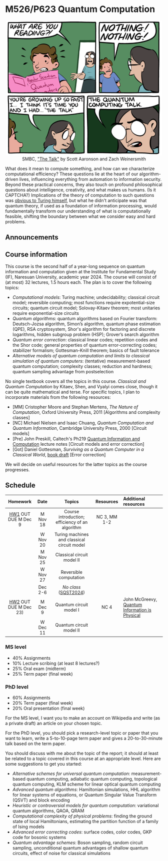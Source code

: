 # M526/P623 Quantum Computation

<!--## Course blurb-->

<p align="center">
  <img src="SMBC.png" width="500"/>
<br>
  SMBC, <a href="https://www.smbc-comics.com/comic/the-talk-3"> "The Talk"</a> by Scott Aaronson and Zach Weinersmith
</p>

What does it mean to compute something, and how can we characterize computational efficiency? These questions lie at the heart of our algorithm-driven lives, influencing everything from automation to information security. Beyond these practical concerns, they also touch on profound philosophical questions about intelligence, creativity, and what makes us humans. (Is it CAPTCHA?) Implications of the theory of computation to such questions was [obvious to Turing himself](https://en.wikipedia.org/wiki/Computing_Machinery_and_Intelligence), but what he didn't anticipate was that quantum theory, if used as a foundation of information processing, would fundamentally transform our understanding of what is computationally feasible, shifting the boundary between what we consider easy and hard problems.

## Announcements

## Course information

This course is the second half of a year-long sequence on quantum information and computation given at the Institute for Fundamental Study (IF), Naresuan University, academic year 2024. The course will consist of (at most) 32 lectures, 1.5 hours each. The plan is to cover the following topics:

<!--For roughly the first half of the course, we'll put on our computer-scientist hats and examine computational thinking and kinds of algorithms we could run on a large-scale, error-free quantum computer. Then we’ll explore the fundamental idea required to build such a machine–quantum error correction–and, if time permits, discuss other computationally equivalent models of quantum computation and the ongoing quest to find concrete advantages of quantum computers over their classical counterparts. -->

- *Computational models*: Turing machine; undecidability; classical circuit model; reversible computing; most functions require expotential-size circuits; quantum circuit model; Solovay-Kitaev theorem; most unitaries require exponential-size circuits
- *Quantum algorithms*: quantum algorithms based on Fourier transform: Deutsch-Jozsa algorithm, Simon’s algorithm, quantum phase estimation (QPE), RSA cryptosystem, Shor's algorithm for factoring and discrete logarithms, hidden subgroup problem (HSP); Grover’s search algorithm
- *Quantum error correction*: classical linear codes; repetition codes and the Shor code; general properties of quantum error-correcting codes; stabilizer formalism; Gottesman-Knill theorem; basics of fault tolerance
- *Alternative models of quantum computation and limits to classical simulation of quantum computers*: (tentative) measurement-based quantum computation; complexity classes; reduction and hardness; quantum sampling advantage from postselection

No single textbook covers all the topics in this course. *Classical and Quantum Computation* by Kitaev, Shen, and Vyalyi comes close, though it can be quite mathematical and terse. 
For specific topics, I plan to incorporate materials from the following resources:
- [MM] Cristopher Moore and Stephan Mertens, *The Nature of Computation*, Oxford University Press, 2011 [Algorithms and complexity classes]
- [NC] Michael Nielsen and Isaac Chuang, *Quantum Computation and Quantum Information*, Cambridge University Press, 2000 [Circuit models]
- [Pre] John Preskill, Caltech's Ph219 [Quantum Information and Computation](http://theory.caltech.edu/~preskill/ph229/) lecture notes [Circuit models and error correction]
- [Got] Daniel Gottesman, *Surviving as a Quantum Computer in a Classical World*, [book draft](https://www.cs.umd.edu/class/spring2024/cmsc858G/QECCbook-2024-ch1-15.pdf) [Error correction]

We will decide on useful resources for the latter topics as the course progresses.

<!--
|Topics|Resources|Perspectives|
|:-----|:--------|:-----------|
|*Computational models*: Turing machine; undecidability; classical circuit model; expotential-size circuit exists; reversible computing; quantum circuit model; subadditivity of errors; Solovay-Kitaev theorem; [convenient illusion of Hilbert space](https://arxiv.org/abs/1102.1360)|NC 3, MM 2|Pre 5|
|*Quantum algorithms*: quantum algorithms based on Fourier transform: Deutsch-Jozsa algorithm, Simon’s algorithm, quantum phase estimation (QPE), RSA cryptosystem, Shor's algorithm for factoring and discrete logarithms, hidden subgroup problem (HSP); Grover’s search algorithm|MM 15|Pre 6|
|*Quantum error correction*: classical linear codes; repetition codes and the Shor code; general properties of quantum error-correcting codes; stabilizer formalism; Gottesman-Knill theorem; basics of fault tolerance|Pre 7, Got I|NC 10, KSV 15|
|*Alternative models of quantum computation and limits to classical simulation of quantum computers*: (tentative) measurement-based quantum computation; complexity classes; reduction and hardness; quantum sampling advantage from postselection|Other [Preskill's notes](http://theory.caltech.edu/~preskill/ph229/), MM, KSV 2-5, Harrow and Montanaro's [Quantum Computational Supremacy](https://arxiv.org/abs/1809.07442)|
-->


## Schedule

| Homework |      Date      |                  Topics                  |         Resources          | Additional resources                                                                                                                                                                                                                                                                                                             |
| :------: | :------------: | :--------------------------------------: | :------------------------: | :------------------------------------------------------------------------------------------------------------------------------------------------------------------------------------------------------------------------------------------------------------------------------------------------------------------------------- |
|  [HW1](https://github.com/Ninnat/qcomp-2-2024/blob/main/Homework/HW1.pdf) OUT </br> DUE M Dec 9|   M Nov 18  |  Course introduction; </br> efficiency of an algorithm |   NC 3, MM 1-2   |   
|| W Nov 20 | Turing machines and classical circuit model  |
|| M Nov 25 | Classical circuit model II |
|| W Nov 27 | Reversible computation |
|| Dec 2-6 | *No class* ([SQST2024](https://sqst2024.org/))
|[HW2](https://github.com/Ninnat/qcomp-2-2024/blob/main/Homework/HW2.pdf) OUT </br> DUE M Dec 23)| M Dec 9 | Quantum circuit model I | NC 4 |  John McGreevy, [Quantum Information is Physical](https://mcgreevy.physics.ucsd.edu/f19/index.html)   |
|| W Dec 11 | Quantum circuit model II |

### MS level

- 40% Assignments
- 10% Lecture scribing (at least 8 lectures?)
- 25% Oral exam (midterm)
- 25% Term paper (final week)

### PhD level

- 60% Assignments
- 20% Term paper (final week)
- 20% Oral presentation (final week)

For the MS level, I want you to make an account on Wikipedia and write (as a private draft) an article on your chosen topic.

For the PhD level, you should pick a research-level topic or paper that you want to learn, write a 5-to-10-page term paper and gives a 20-to-30-minute talk based on the term paper.

You should discuss with me about the topic of the report; it should at least be related to a topic covered in this course at an appropriate level. Here are some suggestions to get you started:

- *Alternative schemes for universal quantum computation*: measurement-based quantum computing, adiabatic quantum computing, topological quantum computing, KLM scheme for linear optical quantum computing
- *Advanced quantum algorithms*: Hamiltonian simulations, HHL algorithm for linear systems of equations, or Quantum Singular Value Transform (QSVT) and block encoding
- *Heuristic or controversial models for quantum computation*: variational quantum algorithms, QAOA, QRAM
- *Computational complexity of physical problems*: finding the ground state of local Hamiltonians, estimating the partition function of a family of Ising models
- *Advanced error correcting codes*: surface codes, color codes, GKP code for bosonic systems
- *Quantum advantage schemes*: Boson sampling, random circuit sampling, unconditional quantum advantages of shallow quantum circuits, effect of noise for classical simulations

